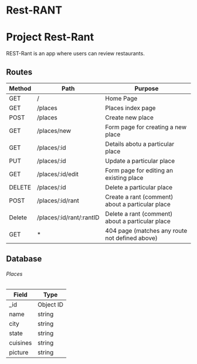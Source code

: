 # Rest-RANT
 
# Project Rest-Rant

REST-Rant is an app where users can review restaurants. 

## Routes

|   Method     |    Path    |   Purpose         |
|--------------|------------|-------------------|
|GET           |    /                      |   Home Page       |
|GET           |    /places                |   Places index page      |
|POST          |    /places                |   Create new place     |
|GET           |    /places/new            |   Form page for creating a new place |
|GET           |    /places/:id            |   Details abotu a particular place      |
|PUT           |    /places/:id            |   Update a particular place       |
|GET           |    /places/:id/edit       |   Form page for editing an existing place|
|DELETE        |    /places/:id            |   Delete a particular place     |
|POST           |    /places/:id/rant      |   Create a rant (comment) about a particular place     |
|Delete          |   /places/:id/rant/:rantID   |   Delete a rant (comment) about a particular place    |
|GET           |    *       |   404 page (matches any route not defined above)     |

## Database

###### Places

|Field | Type|
|------|-----|
|_id   |Object ID|
|name   |string|
|city   |string|
|state   |string|
|cuisines  |string|
|picture |string|
